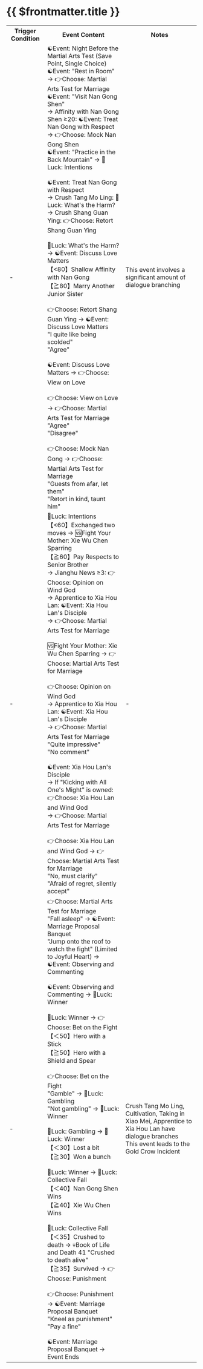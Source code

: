 # {{ $frontmatter.title }}

<Table class="timeline-table">
    <tr class="timeline-header">
        <th>Trigger Condition</th>
        <th>Event Content</th>
        <th>Notes</th>
    </tr>
	<tr>
		<td>-</td>
		<td>
			☯Event: Night Before the Martial Arts Test (Save Point, Single Choice) <br>
			<span title="Affinity +5, Heart +40">☯Event: "Rest in Room" → 👉Choose: Martial Arts Test for Marriage </span> <br>
			<span title="
Cultivation>40: Eloquence +1, Social Skills -1, Reputation +1
Cultivation≦40: Eloquence +1, Social Skills +1
			">☯Event: "Visit Nan Gong Shen" </span> <br>
			→ Affinity with Nan Gong Shen ≥20: ☯Event: Treat Nan Gong with Respect <br>
			→ 👉Choose: Mock Nan Gong Shen <br>
			☯Event: "Practice in the Back Mountain" → 🎲Luck: Intentions <br>
			<br>
			<span title="
Obtain 【Return to Reality Pill】, Sect Leader's Condition -2
Social Skills<60: Nan Gong Shen +2
			">☯Event: Treat Nan Gong with Respect </span> <br>
			→ Crush Tang Mo Ling: 🎲Luck: What's the Harm? <br>
			→ Crush Shang Guan Ying: 👉Choose: Retort Shang Guan Ying <br>
			<br>
			<span title="Positive Affinity Adjustment for Nan Gong Shen">🎲Luck: What's the Harm? → ☯Event: Discuss Love Matters </span> <br>
			【<80】Shallow Affinity with Nan Gong <br>
			<span title="Eloquence +1, Temperament +1">【≧80】Marry Another Junior Sister </span> <br>
			<br>
			👉Choose: Retort Shang Guan Ying → ☯Event: Discuss Love Matters <br>
			<span title="Cultivation +1">"I quite like being scolded" </span> <br>
			<span title="Cultivation -1, Social Skills -1, Nan Gong Shen +2">"Agree" </span> <br>
			<br>
			<span title="
Shang Guan Ying Visits Tang Sect: Nan Gong Shen +1
Crush Tang Mo Ling, Non-Registered Profound Martial Arts Sect, Social Skills<60: Nan Gong Shen +2
			">☯Event: Discuss Love Matters → 👉Choose: View on Love </span> <br>
			<br>
			👉Choose: View on Love → 👉Choose: Martial Arts Test for Marriage <br>
			"Agree" <br>
			"Disagree" <br>
			<br>
			👉Choose: Mock Nan Gong → 👉Choose: Martial Arts Test for Marriage <br>
			<span title="Cultivation +1, Eloquence +1, Nan Gong Shen -1, Contribution +10">"Guests from afar, let them" </span> <br>
			<span title="Eloquence +2, Nan Gong Shen -2, Contribution +20">"Retort in kind, taunt him" </span> <br>
		</td>
		<td>This event involves a significant amount of dialogue branching</td>
	</tr>
	<tr>
		<td>-</td>
		<td>
			<span title="Positive Affinity Adjustment for Xie Wu Chen">🎲Luck: Intentions </span> <br>
			【<60】Exchanged two moves → 🆚Fight Your Mother: Xie Wu Chen Sparring <br>
			<span title="Affinity with Tang Bu Yi ≥40: Xie Wu Chen +2">【≧60】Pay Respects to Senior Brother </span> <br>
			→ Jianghu News ≥3: 👉Choose: Opinion on Wind God <br>
			→ Apprentice to Xia Hou Lan: ☯Event: Xia Hou Lan's Disciple <br>
			→ 👉Choose: Martial Arts Test for Marriage <br>
			<br>
			<span title="
Victory: Martial Arts +8, Xie Wu Chen +1
Defeat: Martial Arts +5
			">🆚Fight Your Mother: Xie Wu Chen Sparring → 👉Choose: Martial Arts Test for Marriage </span> <br>
			<br>
			👉Choose: Opinion on Wind God <br>
			→ Apprentice to Xia Hou Lan: ☯Event: Xia Hou Lan's Disciple <br>
			→ 👉Choose: Martial Arts Test for Marriage <br>
			<span title="Social Skills +1, Xie Wu Chen +1">"Quite impressive" </span> <br>
			"No comment" <br>
			<br>
			<span title="
Positive Affinity Adjustment for Xie Wu Chen +5
If 'Kicking with All One's Might' is not owned: Obtain the secret book 'Kicking with All One's Might'
If 'Kicking with All One's Might' is owned: Obtain the secret book 'Snake Rabbit Eagle Ape Combat'
			">☯Event: Xia Hou Lan's Disciple </span> <br>
			→ If "Kicking with All One's Might" is owned: 👉Choose: Xia Hou Lan and Wind God <br>
			→ 👉Choose: Martial Arts Test for Marriage <br>
			<br>
			👉Choose: Xia Hou Lan and Wind God → 👉Choose: Martial Arts Test for Marriage <br>
			<span title="Morality +1, Temperament -2, Social Skills -1">"No, must clarify" </span> <br>
			<span title="Morality -2, Social Skills -1, Temperament +1">"Afraid of regret, silently accept" </span> <br>
		</td>
		<td>-</td>
	</tr>
	<tr>
		<td>-</td>
		<td>
			👉Choose: Martial Arts Test for Marriage <br>
			"Fall asleep" → ☯Event: Marriage Proposal Banquet <br>
			"Jump onto the roof to watch the fight" (Limited to Joyful Heart) → ☯Event: Observing and Commenting <br>
			<br>
			<span title="
Total Martial Arts ≥200, Cultivation ≥60: Social Skills -1, Affinity +2
Total Martial Arts ≥200, Cultivation <60: Social Skills +1, Cultivation -1, Eloquence +1, Affinity +1
			">☯Event: Observing and Commenting → 🎲Luck: Winner </span> <br>
			<br>
			🎲Luck: Winner → 👉Choose: Bet on the Fight <br>
			【＜50】Hero with a Stick <br>
			【≧50】Hero with a Shield and Spear <br>
			<br>
			👉Choose: Bet on the Fight <br>
			<span title="Morality -1, Social Skills +1, Affinity -1">"Gamble" → 🎲Luck: Gambling </span> <br>
			<span title="
Martial Arts +2
Crush Tang Mo Ling: Affinity +1
			">"Not gambling" → 🎲Luck: Winner </span> <br>
			<br>
			🎲Luck: Gambling → 🎲Luck: Winner <br>
			<span title="Martial Arts +4, Joyful Heart -20, Silver Coins -500">【＜30】Lost a bit </span> <br>
			<span title="Joyful Heart +20, Silver Coins +1500">【≧30】Won a bunch </span> <br>
			<br>
			🎲Luck: Winner → 🎲Luck: Collective Fall <br>
			<span title="Fist and Palm +2, Martial Arts +6">【＜40】Nan Gong Shen Wins </span> <br>
			<span title="Fist and Palm +1, Lightness Skill +1, Martial Arts +6">【≧40】Xie Wu Chen Wins </span> <br>
			<br>
			<span title="Positive Physical Strength Adjustment">🎲Luck: Collective Fall </span> <br>
			【＜35】Crushed to death → 💀Book of Life and Death 41 "Crushed to death alive" <br>
			【≧35】Survived → 👉Choose: Punishment <br>
			<br>
			👉Choose: Punishment → ☯Event: Marriage Proposal Banquet <br>
			<span title="Morality +1, Cultivation +1">"Kneel as punishment" </span> <br>
			<span title="Morality -1, Cultivation +1, Temperament -1, Silver Coins +1000">"Pay a fine" </span> <br>
			<br>
			<span title="
Tang Niu Returns: Reputation +2, Affinity +1, Heart +10, Song Bei +1
Tang Niu Does Not Return: Sect Assets +100
Cultivation≦40: Eloquence +1, Social Skills +1
			">☯Event: Marriage Proposal Banquet → Event Ends </span> <br>
		</td>
		<td>
			Crush Tang Mo Ling, Cultivation, Taking in Xiao Mei, Apprentice to Xia Hou Lan have dialogue branches <br>
			This event leads to the Gold Crow Incident <br>
		</td>
	</tr>
</table>